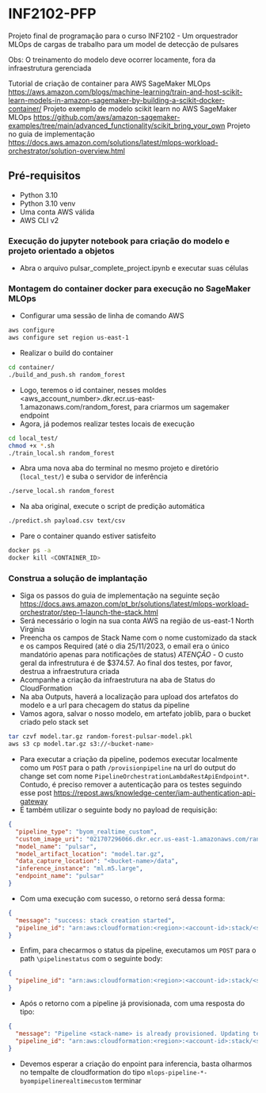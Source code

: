 # INF2102-PFP

Projeto final de programação para o curso INF2102 - Um orquestrador MLOps de cargas de trabalho para um model de detecção de pulsares

Obs: O treinamento do modelo deve ocorrer locamente, fora da infraestrutura gerenciada

Tutorial de criação de container para AWS SageMaker MLOps <https://aws.amazon.com/blogs/machine-learning/train-and-host-scikit-learn-models-in-amazon-sagemaker-by-building-a-scikit-docker-container/>
Projeto exemplo de modelo scikit learn no AWS SageMaker MLOps <https://github.com/aws/amazon-sagemaker-examples/tree/main/advanced_functionality/scikit_bring_your_own>
Projeto no guia de implementação <https://docs.aws.amazon.com/solutions/latest/mlops-workload-orchestrator/solution-overview.html>

## Pré-requisitos

- Python 3.10
- Python 3.10 venv
- Uma conta AWS válida
- AWS CLI v2

### Execução do jupyter notebook para criação do modelo e projeto orientado a objetos

- Abra o arquivo pulsar_complete_project.ipynb e executar suas células

### Montagem do container docker para execução no SageMaker MLOps

- Configurar uma sessão de linha de comando AWS

```bash
aws configure
aws configure set region us-east-1
```

- Realizar o build do container

```bash
cd container/
./build_and_push.sh random_forest
```

- Logo, teremos o id container, nesses moldes <aws_account_number>.dkr.ecr.us-east-1.amazonaws.com/random_forest, para criarmos um sagemaker endpoint
- Agora, já podemos realizar testes locais de execução

```bash
cd local_test/
chmod +x *.sh
./train_local.sh random_forest
```

- Abra uma nova aba do terminal no mesmo projeto e diretório (`local_test/`) e suba o servidor de inferência

```bash
./serve_local.sh random_forest
```

- Na aba original, execute o script de predição automática

```bash
./predict.sh payload.csv text/csv 
```

- Pare o container quando estiver satisfeito

```bash
docker ps -a
docker kill <CONTAINER_ID>
```

### Construa a solução de implantação

- Siga os passos do guia de implementação na seguinte seção <https://docs.aws.amazon.com/pt_br/solutions/latest/mlops-workload-orchestrator/step-1-launch-the-stack.html>
- Será necessário o login na sua conta AWS na região de us-east-1 North Virginia
- Preencha os campos de Stack Name com o nome customizado da stack e os campos Required (até o dia 25/11/2023, o email era o único mandatório apenas para notificações de status)
*ATENÇÃO* - O custo geral da infrestrutura é de $374.57. Ao final dos testes, por favor, destrua a infraestrutura criada
- Acompanhe a criação da infraestrutura na aba de Status do CloudFormation
- Na aba Outputs, haverá a localização para upload dos artefatos do modelo e a url para checagem do status da pipeline
- Vamos agora, salvar o nosso modelo, em artefato joblib, para o bucket criado pelo stack set

```bash
tar czvf model.tar.gz random-forest-pulsar-model.pkl
aws s3 cp model.tar.gz s3://<bucket-name>
```

- Para executar a criação da pipeline, podemos executar localmente como um `POST` para o path `/provisionpipeline` na url do output do change set com nome `PipelineOrchestrationLambdaRestApiEndpoint*`. Contudo, é preciso remover a autenticação para os testes seguindo esse post <https://repost.aws/knowledge-center/iam-authentication-api-gateway>
- E também utilizar o seguinte body no payload de requisição:

```json
{
  "pipeline_type": "byom_realtime_custom",
  "custom_image_uri": "021707296066.dkr.ecr.us-east-1.amazonaws.com/random_forest",
  "model_name": "pulsar",
  "model_artifact_location": "model.tar.gz",
  "data_capture_location": "<bucket-name>/data",
  "inference_instance": "ml.m5.large",
  "endpoint_name": "pulsar"
}
```

- Com uma execução com sucesso, o retorno será dessa forma:

```json
{
  "message": "success: stack creation started", 
  "pipeline_id": "arn:aws:cloudformation:<region>:<account-id>:stack/<stack-id>"
}
```

- Enfim, para checarmos o status da pipeline, executamos um `POST` para o path `\pipelinestatus` com o seguinte body:

```json
{
  "pipeline_id": "arn:aws:cloudformation:<region>:<account-id>:stack/<stack-id>"
}
```

- Após o retorno com a pipeline já provisionada, com uma resposta do tipo:

```json
{
  "message": "Pipeline <stack-name> is already provisioned. Updating template parameters.", 
  "pipeline_id": "arn:aws:cloudformation:<region>:<account-id>:stack/<stack-id>"
}             
```

- Devemos esperar a criação do enpoint para inferencia, basta olharmos no tempalte de cloudformation do tipo `mlops-pipeline-*-byompipelinerealtimecustom` terminar